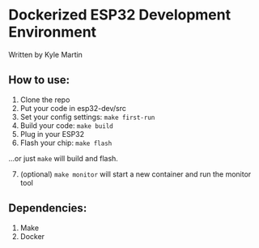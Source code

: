 # Dockerized ESP32 Development Environment

Written by Kyle Martin

## How to use:

1. Clone the repo
2. Put your code in esp32-dev/src
3. Set your config settings: `make first-run`
4. Build your code: `make build`
5. Plug in your ESP32
6. Flash your chip: `make flash`

...or just `make` will build and flash.

7. (optional) `make monitor` will start a new container and run the monitor tool

## Dependencies:

1. Make
2. Docker
